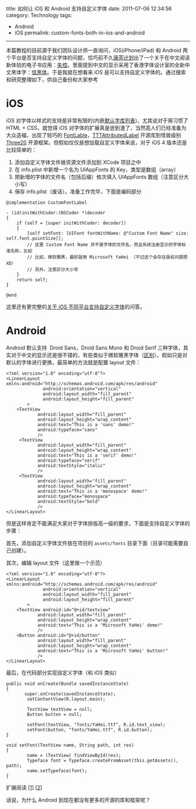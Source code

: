 title: 如何让 iOS 和 Android 支持自定义字体
date: 2011-07-06 12:34:56
category: Technology
tags:
- Android
- iOS
permalink: custom-fonts-both-in-ios-and-android

---

本篇教程的目前源于我们团队设计师一直询问，iOS(iPhone/iPad) 和 Android
两个平台是否支持自定义字体的问题，恰巧前不久[唐茶计划][]出了一个关于在中文阅读新体验的电子书应用：[失控][]。里面提到中文的显示采用了香港字体设计室的全新中文黑体字：[信黑体][]。于是我就在想看来
iOS 是可以支持自定义字体的。通过搜索和研究整理如下，供自己备份和大家参考

# iOS


iOS 对字体以样式的支持是非常有限的(内嵌[默认字库列表][])，尤其说对于用习惯了 HTML + CSS，就觉得 iOS 对字体的扩展真是逊到渣了，当然高人们已经准备为大众造福，出现了轻巧的
[FontLable][]，[TTTAttributedLabel][] 开源库到怪兽级别 [Three20][] 开源框架。但假如仅仅是想加载自定义字体来说，对于 iOS 4 版本还是比较简单的：

1.  添加自定义字体文件做资源文件添加到 XCode 项目之中
2.  在 info.plist 中新增一个名为 UIAppFonts 的 Key，类型是数组（array）
3.  把新增的字体的文件名（包括后缀）依次填入 UIAppFonts 数组（注意区分大小写）
4.  保存 info.plist（废话）。准备工作完毕，下面是编码部分


```
@implementation CustomFontLabel

- (id)initWithCoder:(NSCoder *)decoder
{
    if (self = [super initWithCoder: decoder])
    {
        [self setFont: [UIFont fontWithName: @"Custom Font Name" size: self.font.pointSize]];
        // 这里 Custom Font Name 并不是字体的文件名，而且系统注册显示的字体标准名称，比如
        // 比如，微软雅黑，最好就用 Microsoft YaHei （不过这个会存在版权问题把 XD）
        // 另外，注意区分大小写
    }
    return self;
}

@end
```

这里还有更完整的[关于 iOS 不同平台支持自定义字体][]的问答。


# Android

Android 默认支持  Droid Sans，Droid Sans Mono 和 Droid Serif 三种字体，其实对于中文的显示还是很不错的，有些类似于微软雅黑字体（[区别][]）。假如只是对默认的字体进行更换，最简单的方法就是配置 layout 文件：


```
<?xml version="1.0" encoding="utf-8"?>
<LinearLayout xmlns:android="http://schemas.android.com/apk/res/android"
              android:orientation="vertical"
              android:layout_width="fill_parent"
              android:layout_height="fill_parent"
        >
    <TextView
            android:layout_width="fill_parent"
            android:layout_height="wrap_content"
            android:text="This is a 'sans' demo!"
            android:typeface="sans"
            />
     <TextView
            android:layout_width="fill_parent"
            android:layout_height="wrap_content"
            android:text="This is a 'serif' demo!"
            android:typeface="serif"
            android:textStyle="italic"
            />
     <TextView
            android:layout_width="fill_parent"
            android:layout_height="wrap_content"
            android:text="This is a 'monospace' demo!"
            android:typeface="monospace"
            android:textStyle="bold"
            />
</LinearLayout>
```


但是这样肯定不能满足大家对于字体排版高一级的要求，下面是支持自定义字体的步骤：

首先，添加自定义字体文件放在项目的 `assets/fonts` 目录下面（目录可能需要自己创建）。

其次，编辑 layout 文件（这里做一个示范）

```
<?xml version="1.0" encoding="utf-8"?>
<LinearLayout xmlns:android="http://schemas.android.com/apk/res/android"
              android:orientation="vertical"
              android:layout_width="fill_parent"
              android:layout_height="fill_parent"
        >
    <TextView android:id="@+id/textview"
            android:layout_width="fill_parent"
            android:layout_height="wrap_content"
            android:text="This is a 'Microsoft YaHei' demo!"
            />
    <Button android:id="@+id/button"
            android:layout_width="fill_parent"
            android:layout_height="wrap_content"
            android:text="This is a 'Microsoft YaHei' button!"
            />
</LinearLayout>
```

最后，在代码部分实现自定义字体（和 iOS 类似）

```
public void onCreate(Bundle savedInstanceState)
{
       super.onCreate(savedInstanceState);
        setContentView(R.layout.main);

        TextView textView = null;
        Button button = null;

        setFont(textView, "fonts/YaHei.ttf", R.id.text_view);
        setFont(button, "fonts/YaHei.ttf", R.id.button);
}

void setFont(TextView name, String path, int res)
{
    	name = (TextView) findViewById(res);
        Typeface font = Typeface.createFromAsset(this.getAssets(), path);
        name.setTypeface(font);
}
```

扩展阅读 [[1][]] [[2][]]

话说，为什么 Android 到现在都没有更多的开源的库和框架呢？

  [唐茶计划]: http://www.v2ex.com/t/15220
  [失控]: http://itunes.apple.com/cn/app/id446752200?mt=8
  [信黑体]: http://www.typeisbeautiful.com/2011/07/4276
  [默认字库列表]: http://iosfonts.com/
  [FontLable]: https://github.com/zynga/FontLabel
  [TTTAttributedLabel]: https://github.com/mattt/TTTAttributedLabel
  [Three20]: https://github.com/facebook/three20
  [关于 iOS 不同平台支持自定义字体]: http://stackoverflow.com/questions/360751/can-i-embed-a-custom-font-in-an-iphone-application
  [区别]: http://www.cnbeta.com/articles/114854.htm
  [1]: http://mobile.tutsplus.com/tutorials/android/customize-android-fonts/
  [2]: http://russenreaktor.wordpress.com/2010/04/29/solved-android-using-custom-fonts/
